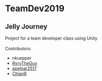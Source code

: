 # TeamDev2019 #
## Jelly Journey ##
Project for a team developer class using Unity
<br> <br>
Contributors: 
- nkuepper
- [RyryTheGuy](https://github.com/RyryTheGuy)
- [apelnar2517](https://github.com/apelnar0517)
- [Chian9](https://github.com/Chian9)
